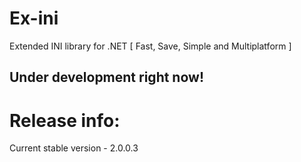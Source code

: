 # Ex-ini
Extended INI library for .NET [ Fast, Save, Simple and Multiplatform ]

Under development right now!
----------------------------

# Release info:

Current stable version - 2.0.0.3

